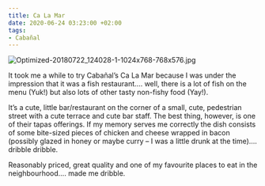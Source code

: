```yaml
---
title: Ca La Mar
date: 2020-06-24 03:23:00 +02:00
tags:
- Cabañal
---
```


![Optimized-20180722_124028-1-1024x768-768x576.jpg](/uploads/Optimized-20180722_124028-1-1024x768-768x576.jpg)

It took me a while to try Cabañal’s Ca La Mar because I was under the impression that it was a fish restaurant…. well, there is a lot of fish on the menu (Yuk!) but also lots of other tasty non-fishy food (Yay!).

It’s a cute, little bar/restaurant on the corner of a small, cute, pedestrian street with a cute terrace and cute bar staff. The best thing, however, is one of their tapas offerings. If my memory serves me correctly the dish consists of some bite-sized pieces of chicken and cheese wrapped in bacon (possibly glazed in honey or maybe curry – I was a little drunk at the time)…. dribble dribble.

Reasonably priced, great quality and one of my favourite places to eat in the neighbourhood…. made me dribble.